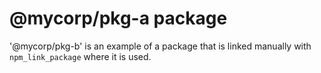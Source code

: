# @mycorp/pkg-a package

'@mycorp/pkg-b' is an example of a package that is linked manually with `npm_link_package` where it is used.
